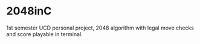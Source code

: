 # 2048inC
1st semester UCD personal project, 2048 algorithm with legal move checks and score playable in terminal.
